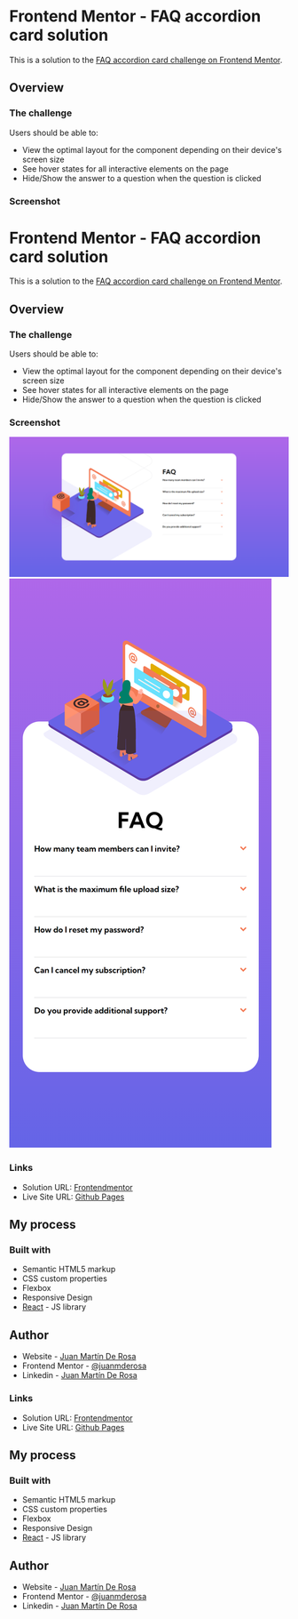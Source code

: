 # Frontend Mentor - FAQ accordion card solution

This is a solution to the [FAQ accordion card challenge on Frontend Mentor](https://www.frontendmentor.io/challenges/faq-accordion-card-XlyjD0Oam). 

## Overview

### The challenge

Users should be able to:

- View the optimal layout for the component depending on their device's screen size
- See hover states for all interactive elements on the page
- Hide/Show the answer to a question when the question is clicked

### Screenshot
# Frontend Mentor - FAQ accordion card solution

This is a solution to the [FAQ accordion card challenge on Frontend Mentor](https://www.frontendmentor.io/challenges/faq-accordion-card-XlyjD0Oam). 

## Overview

### The challenge

Users should be able to:

- View the optimal layout for the component depending on their device's screen size
- See hover states for all interactive elements on the page
- Hide/Show the answer to a question when the question is clicked

### Screenshot

![Desktop](./public/images/Screenshot-faq-accordion-card-desktop.png)
![Mobile](./public/images/Screenshot-faq-accordion-card-mobile.png)

### Links

- Solution URL: [Frontendmentor](https://www.frontendmentor.io/challenges/faq-accordion-card-XlyjD0Oam/hub)
- Live Site URL: [Github Pages](https://github.com/juanmderosa/react-faq-accordion-card)

## My process

### Built with

- Semantic HTML5 markup
- CSS custom properties
- Flexbox
- Responsive Design
- [React](https://reactjs.org/) - JS library
## Author

- Website - [Juan Martín De Rosa](https://juanmderosa-developer.com/)
- Frontend Mentor - [@juanmderosa](https://www.frontendmentor.io/profile/juanmderosa)
- Linkedin - [Juan Martín De Rosa](https://www.linkedin.com/in/juanmderosa/)


### Links

- Solution URL: [Frontendmentor](https://www.frontendmentor.io/challenges/faq-accordion-card-XlyjD0Oam/hub)
- Live Site URL: [Github Pages](https://github.com/juanmderosa/react-faq-accordion-card)

## My process

### Built with

- Semantic HTML5 markup
- CSS custom properties
- Flexbox
- Responsive Design
- [React](https://reactjs.org/) - JS library
## Author

- Website - [Juan Martín De Rosa](https://juanmderosa-developer.com/)
- Frontend Mentor - [@juanmderosa](https://www.frontendmentor.io/profile/juanmderosa)
- Linkedin - [Juan Martín De Rosa](https://www.linkedin.com/in/juanmderosa/)

